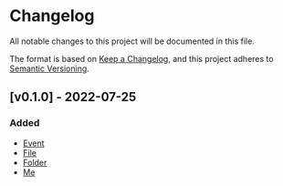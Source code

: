 # Changelog

All notable changes to this project will be documented in this file.

The format is based on [Keep a Changelog](https://keepachangelog.com/en/1.0.0/),
and this project adheres to [Semantic Versioning](https://semver.org/spec/v2.0.0.html).

## [v0.1.0] - 2022-07-25

### Added

- [Event](./src/event.md)
- [File](./src/file.md)
- [Folder](./src/folder.md)
- [Me](./src/me.md)
